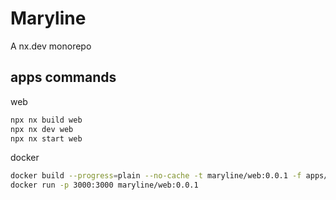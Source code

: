 # Maryline

A nx.dev monorepo

## apps commands 

web

```bash
npx nx build web
npx nx dev web
npx nx start web
```


docker

```bash
docker build --progress=plain --no-cache -t maryline/web:0.0.1 -f apps/web/Dockerfile .
docker run -p 3000:3000 maryline/web:0.0.1
```